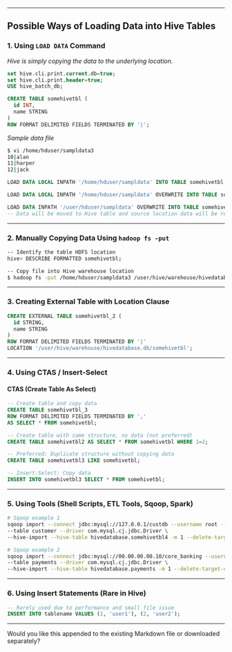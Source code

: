 

---

## Possible Ways of Loading Data into Hive Tables

### 1. Using `LOAD DATA` Command

*Hive is simply copying the data to the underlying location.*

```sql
set hive.cli.print.current.db=true;  
set hive.cli.print.header=true; 
USE hive_batch_db;

CREATE TABLE somehivetbl (
  id INT,
  name STRING
)
ROW FORMAT DELIMITED FIELDS TERMINATED BY '|';
```

*Sample data file*
```bash
$ vi /home/hduser/sampldata3
10|alan  
11|harper  
12|jack
```

```sql
LOAD DATA LOCAL INPATH '/home/hduser/sampldata' INTO TABLE somehivetbl;

LOAD DATA LOCAL INPATH '/home/hduser/sampldata' OVERWRITE INTO TABLE somehivetbl;

LOAD DATA INPATH '/user/hduser/sampldata' OVERWRITE INTO TABLE somehivetbl;
-- Data will be moved to Hive table and source location data will be removed.
```

---

### 2. Manually Copying Data Using `hadoop fs -put`

```bash
-- Identify the table HDFS location
hive> DESCRIBE FORMATTED somehivetbl;

-- Copy file into Hive warehouse location
$ hadoop fs -put /home/hduser/sampldata3 /user/hive/warehouse/hivedatabase.db/somehivetbl/sampldata3
```

---

### 3. Creating External Table with Location Clause

```sql
CREATE EXTERNAL TABLE somehivetbl_2 (
  id STRING,
  name STRING
)
ROW FORMAT DELIMITED FIELDS TERMINATED BY '|'
LOCATION '/user/hive/warehouse/hivedatabase.db/somehivetbl';
```

---

### 4. Using CTAS / Insert-Select

#### CTAS (Create Table As Select)

```sql
-- Create table and copy data
CREATE TABLE somehivetbl_3
ROW FORMAT DELIMITED FIELDS TERMINATED BY ','
AS SELECT * FROM somehivetbl;
```

```sql
-- Create table with same structure, no data (not preferred)
CREATE TABLE somehivetbl2 AS SELECT * FROM somehivetbl WHERE 1=2;
```

```sql
-- Preferred: Duplicate structure without copying data
CREATE TABLE somehivetbl3 LIKE somehivetbl;

-- Insert-Select: Copy data
INSERT INTO somehivetbl3 SELECT * FROM somehivetbl;
```

---

### 5. Using Tools (Shell Scripts, ETL Tools, Sqoop, Spark)

```bash
# Sqoop example 1
sqoop import --connect jdbc:mysql://127.0.0.1/custdb --username root --password Root123$ \
--table customer --driver com.mysql.cj.jdbc.Driver \
--hive-import --hive-table hivedatabase.somehivetbl4 -m 1 --delete-target-dir

# Sqoop example 2
sqoop import --connect jdbc:mysql://00.00.00.00.10/core_banking --username izusername --password izpassword \
--table payments --driver com.mysql.cj.jdbc.Driver \
--hive-import --hive-table hivedatabase.payments -m 1 --delete-target-dir
```

---

### 6. Using Insert Statements (Rare in Hive)

```sql
-- Rarely used due to performance and small file issue
INSERT INTO tablename VALUES (1, 'user1'), (2, 'user2');
```

---

Would you like this appended to the existing Markdown file or downloaded separately?
